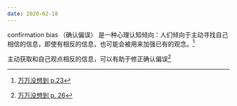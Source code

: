 ```yaml
---
date: 2020-02-18
---
```

confirmation bias （确认偏误） 是一种心理认知倾向：人们倾向于主动寻找自己相信的信息，即使有相反的信息，也可能会被用来加强已有的观念。[^2]

主动获取和自己观点相反的信息，可以有助于修正确认偏误[^1]

[^1]: [万万没想到 p. 26](x-devonthink-item://9F05B764-8132-4434-8A12-67DEA858CFC9?page=26)

[^2]: [万万没想到 p.23](x-devonthink-item://9F05B764-8132-4434-8A12-67DEA858CFC9?page=23)

